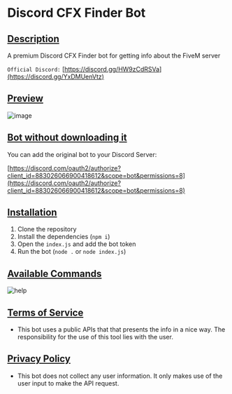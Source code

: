 # Discord CFX Finder Bot
## <ins>Description
A premium Discord CFX Finder bot for getting info about the FiveM server
  
`Official Discord:` [https://discord.gg/HW9zCdRSVa](https://discord.gg/YxDMUenVtz)

## <ins>Preview
![image](https://user-images.githubusercontent.com/43515908/139682801-9892ac82-3bf9-4808-be8e-17fe4fef56f1.png)


## <ins>Bot without downloading it
You can add the original bot to your Discord Server: 


[https://discord.com/oauth2/authorize?client_id=883026066900418612&scope=bot&permissions=8](https://discord.com/oauth2/authorize?client_id=883026066900418612&scope=bot&permissions=8)

## <ins>Installation

1. Clone the repository 
2. Install the dependencies (`npm i`)
3. Open the `index.js` and add the bot token
4. Run the bot (`node .` or `node index.js`)

## <ins>Available Commands
  
  ![help](https://user-images.githubusercontent.com/43515908/112513912-b4038700-8d8c-11eb-8a3c-3f0c589b65b5.JPG)
  
  
## <ins>Terms of Service
  * This bot uses a public APIs that that presents the info in a nice way. The responsibility for the use of this tool lies with the user.

## <ins>Privacy Policy
  * This bot does not collect any user information. It only makes use of the user input to make the API request.


